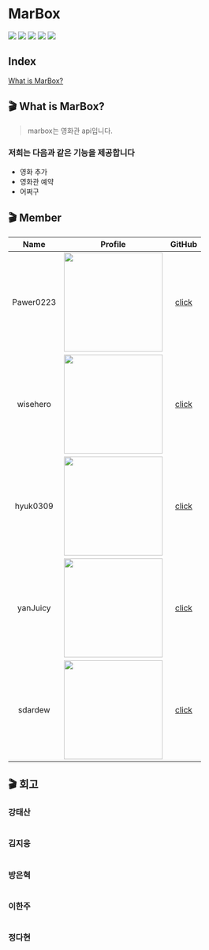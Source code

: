 # MarBox

<img src="https://img.shields.io/badge/Java-17-green.svg"/>
<img src="https://img.shields.io/badge/Spring Boot-2.7.0-green.svg"/>
<img src="https://img.shields.io/badge/gradle-7.4.1-green.svg"/>
<img src="https://img.shields.io/github/issues/prgrms-be-devcourse/BE-02-MarBox">
<img src="https://img.shields.io/github/forks/prgrms-be-devcourse/BE-02-MarBox">

## Index
[What is MarBox?](#what-is-marbox?)

## 🎬 What is MarBox?
> marbox는 영화관 api입니다.

### 저희는 다음과 같은 기능을 제공합니다
- 영화 추가
- 영화관 예약
- 어쩌구


## 🎬 Member
|   Name    | Profile                                                                          | GitHub                                |
|:---------:|----------------------------------------------------------------------------------|:-------------------------------------:|
| Pawer0223 | <img src="https://avatars.githubusercontent.com/u/26343023?v=4" width = "200px"> | [click](https://github.com/Pawer0223) |
| wisehero  | <img src="https://avatars.githubusercontent.com/u/54886222?v=4" width = "200px"> | [click](https://github.com/wisehero)  |
| hyuk0309  | <img src="https://avatars.githubusercontent.com/u/29492667?v=4" width = "200px"> | [click](https://github.com/hyuk0309)  |
| yanJuicy  | <img src="https://avatars.githubusercontent.com/u/43159295?v=4" width = "200px"> | [click](https://github.com/yanJuicy)  |
|  sdardew  | <img src="https://avatars.githubusercontent.com/u/86591021?v=4" width = "200px"> | [click](https://github.com/sdardew)   |

## 🎬 회고
### 강태산
``` text

```
### 김지웅
``` text

```
### 방은혁
``` text

```
### 이한주
``` text

```
### 정다현
``` text

```